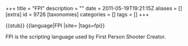 +++
title = "FPI"
description = ""
date = 2011-05-19T19:21:15Z
aliases = []
[extra]
id = 9726
[taxonomies]
categories = []
tags = []
+++

{{stub}}
{{language|FPI
|site=
|tags=fpi}}

FPI is the scripting language used by First Person Shooter Creator.
